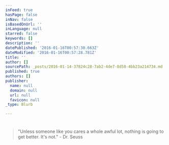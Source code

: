 ```yaml
---
inFeed: true
hasPage: false
inNav: false
isBasedOnUrl: ''
inLanguage: null
starred: false
keywords: []
description: ''
datePublished: '2016-01-16T00:57:30.663Z'
dateModified: '2016-01-16T00:57:28.781Z'
title: ''
author: []
sourcePath: _posts/2016-01-14-37824c28-7ab2-4de7-8d58-4bb23a214734.md
published: true
authors: []
publisher:
  name: null
  domain: null
  url: null
  favicon: null
_type: Blurb

---
```

# 
> 
> ## 
> 
> "Unless someone like you cares a whole awful lot, nothing is going to get better. It's not." - Dr. Seuss